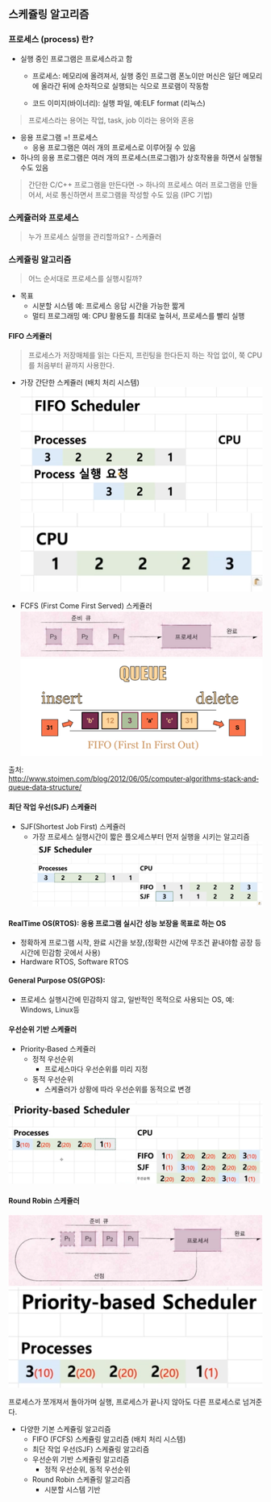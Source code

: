 ## 스케쥴링 알고리즘

### 프로세스 (process) 란?
* 실행 중인 프로그램은 프로세스라고 함
    * 프로세스: 메모리에 올려져서, 실행 중인 프로그램
    폰노이만 머신은 일단 메모리에 올라간 뒤에 순차적으로 실행되는 식으로 프로램이 작동함

    * 코드 이미지(바이너리): 실행 파일, 예:ELF format (리눅스)

> 프로세스라는 용어는 작업, task, job 이라는 용어와 혼용

* 응용 프로그램 =! 프로세스
    * 응용 프로그램은 여러 개의 프로세스로 이루어질 수 있음
* 하나의 응용 프로그램은 여러 개의 프로세스(프로그램)가 상호작용을 하면서 실행될 수도 있음

> 간단한 C/C++ 프로그램을 만든다면 ‑> 하나의 프로세스
여러 프로그램을 만들어서, 서로 통신하면서 프로그램을 작성할 수도 있음 (IPC 기법)


### 스케쥴러와 프로세스

> 누가 프로세스 실행을 관리할까요? ‑ 스케쥴러

### 스케쥴링 알고리즘

> 어느 순서대로 프로세스를 실행시킬까?

* 목표
    * 시분할 시스템 예: 프로세스 응답 시간을 가능한 짧게
    * 멀티 프로그래밍 예: CPU 활용도를 최대로 높혀서, 프로세스를 빨리 실행

#### FIFO 스케쥴러

> 프로세스가 저장매체를 읽는 다든지, 프린팅을 한다든지 하는 작업 없이, 쭉 CPU를 처음부터 끝까지 사용한다.

* 가장 간단한 스케쥴러 (배치 처리 시스템)
    ![operating systems](img/15-1.png)
    ![operating systems](img/15-2.png)

* FCFS (First Come First Served) 스케쥴러
    ![operating systems](img/15-3.png)
    ![operating systems](img/15-4.png)

출처: http://www.stoimen.com/blog/2012/06/05/computer‑algorithms‑stack‑and‑queue‑data‑structure/

#### 최단 작업 우선(SJF) 스케쥴러

* SJF(Shortest Job First) 스케쥴러
    * 가장 프로세스 실행시간이 짧은 플오세스부터 먼저 실행을 시키는 알고리즘
    ![operating systems](img/15-5.png)
    


#### RealTime OS(RTOS): 응용 프로그램 실시간 성능 보장을 목표로 하는 OS
* 정확하게 프로그램 시작, 완료 시간을 보장,(정확한 시간에 무조건 끝내야함 공장 등 시간에 민감함 곳에서 사용)
* Hardware RTOS, Software RTOS

#### General Purpose OS(GPOS):
* 프로세스 실행시간에 민감하지 않고, 일반적인 목적으로 사용되는 OS, 예: Windows, Linux등

#### 우선순위 기반 스케쥴러
* Priority‑Based 스케쥴러
    * 정적 우선순위
        * 프로세스마다 우선순위를 미리 지정
    * 동적 우선순위
        * 스케쥴러가 상황에 따라 우선순위를 동적으로 변경

![operating systems](img/15-6.png)

#### Round Robin 스케쥴러

![operating systems](img/15-7.png)
![operating systems](img/15-8.png)

프로세스가 쪼개져서 돌아가며 실행, 프로세스가 끝나지 않아도 다른 프로세스로 넘겨준다.


* 다양한 기본 스케쥴링 알고리즘
    * FIFO (FCFS) 스케쥴링 알고리즘 (배치 처리 시스템)
    * 최단 작업 우선(SJF) 스케쥴링 알고리즘
    * 우선순위 기반 스케쥴링 알고리즘
        * 정적 우선순위, 동적 우선순위
    * Round Robin 스케쥴링 알고리즘
        * 시분할 시스템 기반
